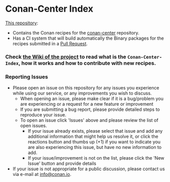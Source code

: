 # Conan-Center Index

[This repository](https://github.com/conan-io/conan-center-index):

  - Contains the Conan recipes for the [conan-center](https://bintray.com/conan/conan-center) repository.
  - Has a CI system that will build automatically the Binary packages for the recipes submitted in a [Pull Request](https://github.com/conan-io/conan-center-index/pulls).


### Check [the Wiki of the project](https://github.com/conan-io/conan-center-index/wiki) to read what is the `Conan-Center-Index`, how it works and how to contribute with new recipes. 


### Reporting Issues

* Please open an issue on this repository for any issues you experience while using our service, 
  or any improvements you wish to discuss.
  * When opening an issue, please make clear if it is a bug/problem you are experiencing or a request
    for a new feature or improvement
  * If you are submitting a bug report, please provide detailed steps to reproduce your issue. 
  * To open an issue click 'Issues' above and please review the list of open issues.
    * If your issue already exists, please select that issue and add any additional information that might 
      help us resolve it, or click the reactions button and thumbs up (+1) if you want to indicate you are also 
      experiencing this issue, but have no new information to add.
    * If your issue/improvement is not on the list, please click the 'New Issue' button and provide details
* If your issue is not appropriate for a public discussion, please contact us via e-mail at info@conan.io.
